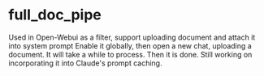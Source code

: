 # full_doc_pipe
Used in Open-Webui as a filter, support uploading document and attach it into system prompt
Enable it globally, then open a new chat, uploading a document. It will take a while to process. Then it is done.
Still working on incorporating it into Claude's prompt caching.
